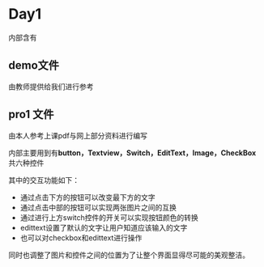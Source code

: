 # Day1



内部含有

## demo文件

由教师提供给我们进行参考



## pro1 文件

由本人参考上课pdf与网上部分资料进行编写

内部主要用到有**button，Textview，Switch，EditText，Image，CheckBox** 共六种控件

其中的交互功能如下：

* 通过点击下方的按钮可以改变最下方的文字
* 通过点击中部的按钮可以实现两张图片之间的互换
* 通过进行上方switch控件的开关可以实现按钮颜色的转换
* edittext设置了默认的文字让用户知道应该输入的文字
* 也可以对checkbox和edittext进行操作

同时也调整了图片和控件之间的位置为了让整个界面显得尽可能的美观整洁。